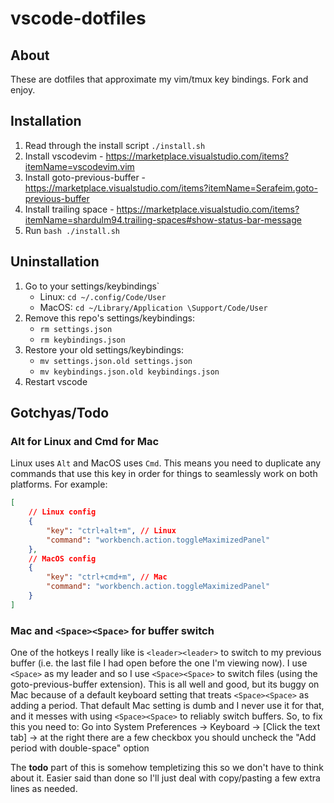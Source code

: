 # vscode-dotfiles

## About
These are dotfiles that approximate my vim/tmux key bindings. Fork and enjoy.

## Installation
1. Read through the install script `./install.sh`
1. Install vscodevim - https://marketplace.visualstudio.com/items?itemName=vscodevim.vim
1. Install goto-previous-buffer - https://marketplace.visualstudio.com/items?itemName=Serafeim.goto-previous-buffer
1. Install trailing space - https://marketplace.visualstudio.com/items?itemName=shardulm94.trailing-spaces#show-status-bar-message
1. Run `bash ./install.sh`

## Uninstallation
1. Go to your settings/keybindings`
    * Linux: `cd ~/.config/Code/User`
    * MacOS: `cd ~/Library/Application \Support/Code/User`
1. Remove this repo's settings/keybindings:
    * `rm settings.json`
    * `rm keybindings.json`
1. Restore your old settings/keybindings:
    * `mv settings.json.old settings.json`
    * `mv keybindings.json.old keybindings.json`
1. Restart vscode

## Gotchyas/Todo

### Alt for Linux and Cmd for Mac
Linux uses `Alt` and MacOS uses `Cmd`. This means you need to duplicate any commands that use this key in order for things to seamlessly work on both platforms. For example:
```json
[
    // Linux config
    {
        "key": "ctrl+alt+m", // Linux
        "command": "workbench.action.toggleMaximizedPanel"
    },
    // MacOS config
    {
        "key": "ctrl+cmd+m", // Mac
        "command": "workbench.action.toggleMaximizedPanel"
    }
]
```
### Mac and `<Space><Space>` for buffer switch
One of the hotkeys I really like is `<leader><leader>` to switch to my previous buffer (i.e. the last file I had open before the one I'm viewing now). I use `<Space>` as my leader and so I use `<Space><Space>` to switch files (using the goto-previous-buffer extension). This is all well and good, but its buggy on Mac because of a default keyboard setting that treats `<Space><Space>` as adding a period. That default Mac setting is dumb and I never use it for that, and it messes with using `<Space><Space>` to reliably switch buffers. So, to fix this you need to: Go into System Preferences -> Keyboard -> [Click the text tab] -> at the right there are a few checkbox you should uncheck the "Add period with double-space" option

The __todo__ part of this is somehow templetizing this so we don't have to think about it. Easier said than done so I'll just deal with copy/pasting a few extra lines as needed.
